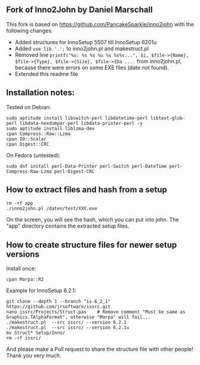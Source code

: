 Fork of Inno2John by Daniel Marschall
-------------------------------------

This fork is based on https://github.com/PancakeSparkle/inno2john with the following changes:
- Added structures for InnoSetup 5507 till InnoSetup 6201u
- Added `use lib '.';` to inno2john.pl and makestruct.pl
- Removed line `printf("%u: %s %s %u %s %s%s...", $i, $file->{Name}, $file->{Type}, $file->{Size}, $file->{Da ....` from inno2john.pl, because there were errors on some EXE files (date not found).
- Extended this readme file


Installation notes:
-------------------

Tested on Debian:

```
sudo aptitude install libswitch-perl libdatetime-perl libtext-glob-perl libdata-hexdumper-perl libdata-printer-perl -y
sudo aptitude install liblzma-dev
cpan Compress::Raw::Lzma 
cpan IO::Scalar
cpan Digest::CRC
```

On Fedora (untested):

```
sudo dnf install perl-Data-Printer perl-Switch perl-DateTime perl-Compress-Raw-Lzma perl-Digest-CRC
```

How to extract files and hash from a setup
------------------------------------------

```
rm -rf app
./inno2john.pl /daten/test/XXX.exe
```

On the screen, you will see the hash, which you can put into john.
The "app" directory contains the extracted setup files.


How to create structure files for newer setup versions
------------------------------------------------------

Install once:

```
cpan Marpa::R2
```

Example for InnoSetup 6.2.1:

```
git clone --depth 1 --branch "is-6_2_1" https://github.com/jrsoftware/issrc.git
nano issrc/Projects/Struct.pas    # Remove comment "Must be same as Graphics.TAlphaFormat", otherwise "Marpa" will fail...
./makestruct.pl  --src issrc/ --version 6.2.1
./makestruct.pl  --src issrc/ --version 6.2.1u
mv Struct* Setup/Inno/
rm -rf issrc/
```

And please make a Pull request to share the structure file with other people! Thank you very much.

